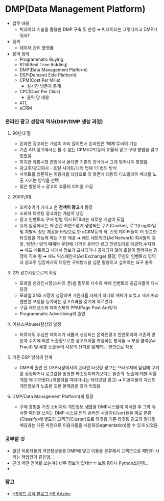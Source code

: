 # DMP(Data Management Platform)
 - 업무 내용
	- 빅데이터 기술을 활용한 DMP 구축 및 운영
      ➜ 빅데이터는 그렇다치고 DMP가 뭐지?
 - 정의
 	 -  데이터 관리 플랫폼
 - 용어 정리
 	 - Programmatic Buying
 	 - RTB(Real Time Bidding)
 	 - DMP(Data Management Platform)
 	 - DSP(Demand Side Platform)
 	 - CPM(Cost Per Mille)
 	 	 - 실시간 방문자 통계
 	 - CPC(Cost Per Click)
 	 	 - 클릭 당 비용
 	 - ATL
 	 - eCRM

### 온라인 광고 성장의 역사(DSP/DMP 생성 과정)
 1. 90년대 말 
 	 - 온라인 광고라는 개념이 자리 잡히면서 온라인은 '매체'로써의 기능
 	 - 기존 ATL광고에서는 볼 수 없는 CPM/CPC등의 효율적 광고 구매 방법을 갖고 있었음
 	 - 하지만 유통시장 관점에서 본다면 기존의 방식에서 크게 벗어나지 못했음
 	 - 광고주/광고회사 - 포털 사이트/대리 업체 1:1 협의 방식
 	 - 사이트를 방문하는 이용자를 대상으로 첫 화면에 대량의 디스플레이 배너를 노출 시키는 방식을 선택
 	 - 많은 방문자 = 광고의 효율의 의미를 가짐
 2. 2000년대
 	 - 오버추어가 가지고 온 **검색어 광고**가 등장
 	 - 소비자 타겟팅 광고라는 개념이 생김
 	 - 광고 인벤토리 구매 방법 역시 RTB라는 새로운 개념이 도입
 	 - 유저 입장에서는 매 순간 자연스럽게 생성되는 쿠기(Cookie), 로그(Log)파일 및 자발적 정보 제공을 바탕으로 한 eCRM등의 직, 간접 데이터들이 더 정교한 타깃팅을 가능케 하는 기반 제공
 	   ➜ 애드 네트워크(Ad Network) 회사들의 등장, 엄청난 양의 매체와 무한에 가까운 온라인 광고 인벤토리를 계량화,수치화
 	   ➜ 애드 네트워크 내에서 정보가 교차되거나 공개되지 않아 효율이 떨어지는 경쟁이 직속 됨
 	   ➜ 애드 익스체인지(Ad Exchange) 등장, 무한의 인벤토리 영역과 광고주 입장에서의 다양한 구매방식을 십문 활용하고 싶어하는 요구 충족

 3. 2차 광고시장으로의 확장
 	 - 모바일 온라인시장(스마트 폰)을 필두로 다수의 매체 인벤토리 공급자들이 다시 등장
 	 - 모바일 SNS 시장이 성장하며 개인자들 자체가 하나의 매체가 되었고 때에 따라 웬만한 포털을 능가하는 광고효과를 갖기에 이르렀다.
 	 - 구글 애드센스와 페이스북의 PPA(Page Post Ad)방식
 	 - Programmatic Advertising의 출연
 4. 어뷰스(Abuse)현상의 발생
 	 - 하루에도 수십만 페이지가 새롭게 생성되는 온라인광고 인벤토리와 기존의 방문자 수치에 따른 노출량으로만 광고효과를 측정하는 방식들
 	   ➜ 부정 클릭(Ad Fraud) 및 무효 노출들이 시장의 신뢰를 잃게하는 원인으로 작용
 5. 기존 DSP 방식의 한계
  	 - DMP의 출연 전 DSP시장에서의 온라인 타깃팅 광고는 브라우저에 잠입해 쿠키를 설정하거나 로그값을 활용한 타깃팅이라기보다는 일종의 '노출에 대한 확률 게임'에 가까웠다.(이용자를 따라다니는 리타깃팅 광고)
  	   ➜ 이용자들이 자신의 개인정보가 노출된 듯한 불쾌감을 갖게 되었음
 5. DMP(Data Management Platform)의 등장
	 - 구매 경험을 가진 소비자의 개인정보 샘플을 DMP시스템에 이식한 후 그와 유사한 패턴을 보이는 DMP 시스템 안의 온라인 사용자(User)들을 따로 분류(Classify)해 별도의 고객군(Cluster)으로 타깃팅
	 기존 타깃팅 광고의 일대일 매칭과는 다른 차원으로 이용자들을 세분화(Segmentation)할 수 있게 되었음


### 공부할 것
 - 일단 이용자들의 개인정보들을 DMP에 넣고 이들을 분류해서 고객군으로 패턴화 시키는 작업인거 같은뎅...
 - 근데 어떤 언어를 쓰는겨? 너무 정보가 없네ㅜㅜ 보통 R이나 Python쓰던뎅...
 - 


### 참고
 - [HS애드 공식 블로그 HS Adzine](http://blog.hsad.co.kr/2247 "HS애드 공식 블로그 HS Adzine")
 